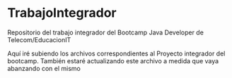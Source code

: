 # TrabajoIntegrador
Repositorio del trabajo integrador del Bootcamp Java Developer de Telecom/EducacionIT

Aquí iré subiendo los archivos correspondientes al Proyecto integrador del bootcamp. También estaré actualizando este archivo a medida que vaya abanzando con el mismo
